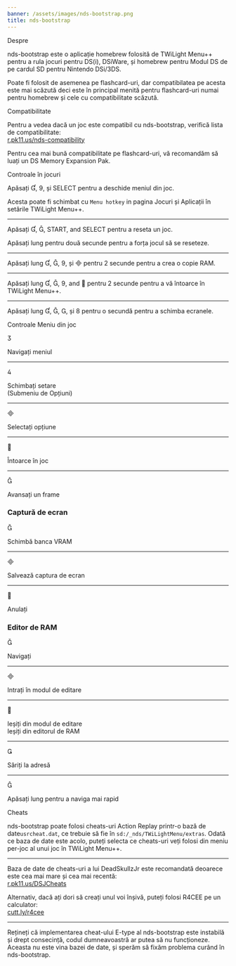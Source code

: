 ```yaml
---
banner: /assets/images/nds-bootstrap.png
title: nds-bootstrap
---
```


<div id="about" class="section-title">Despre</div>
<div class="section-body">
    <p>
        nds-bootstrap este o aplicație homebrew folosită de TWiLight Menu++ pentru a rula jocuri pentru DS(i), DSiWare, și homebrew pentru Modul DS de pe cardul SD pentru Nintendo DSi/3DS.
    </p>
    <p>
        Poate fi folosit de asemenea pe flashcard-uri, dar compatibilatea pe acesta este mai scăzută deci este în principal menită pentru flashcard-uri numai pentru homebrew și cele cu compatibilitate scăzută.
    </p>
</div>

<div id="compatibility" class="section-title">Compatibilitate</div>
<div class="section-body">
    <p>
        Pentru a vedea dacă un joc este compatibil cu nds-bootstrap, verifică lista de compatibilitate:<br><a href="https://r.pk11.us/nds-compatibility">r.pk11.us/nds-compatibility</a>
    </p>
    <p>
        Pentru cea mai bună compatibilitate pe flashcard-uri, vă recomandăm să luați un DS Memory Expansion Pak.
    </p>
</div>

<div id="controls" class="section-title">Controale în jocuri</div>
<div class="section-body">
    <p>
        Apăsați &#xE004;, &#xE07A;, și SELECT pentru a deschide meniul din joc.
    </p>
    <p>
        Acesta poate fi schimbat cu <code>Menu hotkey</code> in pagina Jocuri și Aplicații în setările TWiLight Menu++.
    </p>
    <hr>
    <p>
        Apăsați &#xE004;, &#xE005;, START, and SELECT pentru a reseta un joc.
    </p>
    <p>
        Apăsați lung pentru două secunde pentru a forța jocul să se reseteze.
    </p>
    <hr>
    <p>
        Apăsați lung &#xE004;, &#xE005;, &#xE07A;, și &#xE000; pentru 2 secunde pentru a crea o copie RAM.
    </p>
    <hr>
    <p>
        Apăsați lung &#xE004;, &#xE005;, &#xE07A;, and &#xE001; pentru 2 secunde pentru a vă întoarce în TWiLight Menu++.
    </p>
    <hr>
    <p>
        Apăsați lung &#xE004;, &#xE005;, &#xE002;, și &#xE079; pentru o secundă pentru a schimba ecranele.
    </p>
</div>

<div id="menu-controls" class="section-title">Controale Meniu din joc</div>
<div class="section-body">
    <div class="button-action-group">
        <p class="button-action button">&#xE07D;</p>
        <p class="button-action-text">Navigați meniul</p>
    </div>
    <hr>
    <div class="button-action-group">
        <p class="button-action button">&#xE07E;</p>
        <p class="button-action-text">Schimbați setare<br>(Submeniu de Opțiuni)</p>
    </div>
    <hr>
    <div class="button-action-group">
        <p class="button-action button">&#xE000;</p>
        <p class="button-action-text">Selectați opțiune</p>
    </div>
    <hr>
    <div class="button-action-group">
        <p class="button-action button">&#xE001;</p>
        <p class="button-action-text">Întoarce în joc</p>
    </div>
    <hr>
    <div class="button-action-group">
        <p class="button-action button">&#xE005;</p>
        <p class="button-action-text">Avansați un frame</p>
    </div>
    <h3>Captură de ecran</h3>
    <div class="button-action-group">
        <p class="button-action button">&#xE006;</p>
        <p class="button-action-text">Schimbă banca VRAM</p>
    </div>
    <hr>
    <div class="button-action-group">
        <p class="button-action button">&#xE000;</p>
        <p class="button-action-text">Salvează captura de ecran</p>
    </div>
    <hr>
    <div class="button-action-group">
        <p class="button-action button">&#xE001;</p>
        <p class="button-action-text">Anulați</p>
    </div>
    <h3>Editor de RAM</h3>
    <div class="button-action-group">
        <p class="button-action button">&#xE006;</p>
        <p class="button-action-text">Navigați</p>
    </div>
    <hr>
    <div class="button-action-group">
        <p class="button-action button">&#xE000;</p>
        <p class="button-action-text">Intrați în modul de editare</p>
    </div>
    <hr>
    <div class="button-action-group">
        <p class="button-action button">&#xE001;</p>
        <p class="button-action-text">Ieșiți din modul de editare<br>Ieșiți din editorul de RAM</p>
    </div>
    <hr>
    <div class="button-action-group">
        <p class="button-action button">&#xE003;</p>
        <p class="button-action-text">Săriți la adresă</p>
    </div>
    <hr>
    <div class="button-action-group">
        <p class="button-action button">&#xE005;</p>
        <p class="button-action-text">Apăsați lung pentru a naviga mai rapid</p>
    </div>
</div>

<div id="cheats" class="section-title">Cheats</div>
<div class="section-body">
    <p>
        nds-bootstrap poate folosi cheats-uri Action Replay printr-o bază de date<code>usrcheat.dat</code>, ce trebuie să fie în <code>sd:/_nds/TWiLightMenu/extras</code>. Odată ce baza de date este acolo, puteți selecta ce cheats-uri veți folosi din meniu per-joc al unui joc în TWiLight Menu++.
    </p>
    <hr>
    <p>
        Baza de date de cheats-uri a lui DeadSkullzJr este recomandată deoarece este cea mai mare și cea mai recentă:<br><a href="https://r.pk11.us/DSJCheats">r.pk11.us/DSJCheats</a>
    </p>
    <p>
        Alternativ, dacă ați dori să creați unul voi înșivă, puteți folosi R4CEE pe un calculator:<br><a href="https://r.pk11.us/r4cce">cutt.ly/r4cee</a>
    </p>
    <hr>
    <p>
        Rețineți că implementarea cheat-ului E-type al nds-bootstrap este instabilă și drept consecință, codul dumneavoastră ar putea să nu funcționeze. Aceasta nu este vina bazei de date, și sperăm să fixăm problema curând în nds-bootstrap.
    </p>
</div>
